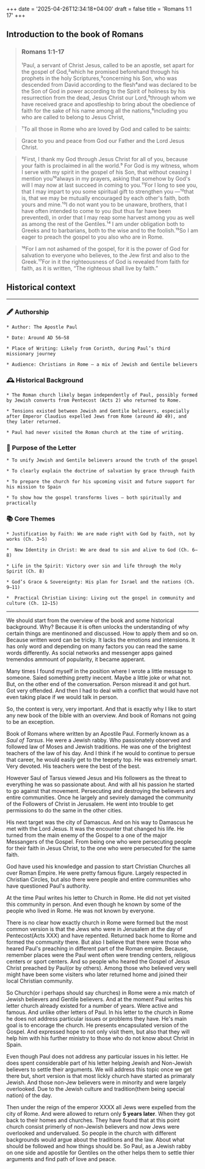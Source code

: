 +++
date = '2025-04-26T12:34:18+04:00'
draft = false
title = 'Romans 1:1 17'
+++

## Introduction to the book of Romans

>### Romans 1:1-17
>¹Paul, a servant  of Christ Jesus, called to be an apostle, set apart for the gospel of God,²which he promised beforehand through his prophets in the holy Scriptures,³concerning his Son, who was descended from David  according to the flesh⁴and was declared to be the Son of God in power according to the Spirit of holiness by his resurrection from the dead, Jesus Christ our Lord,⁵through whom we have received grace and apostleship to bring about the obedience of faith for the sake of his name among all the nations,⁶including you who are called to belong to Jesus Christ,

>⁷To all those in Rome who are loved by God and called to be saints: 

>Grace to you and peace from God our Father and the Lord Jesus Christ.

>⁸First, I thank my God through Jesus Christ for all of you, because your faith is proclaimed in all the world.⁹ For God is my witness, whom I serve with my spirit in the gospel of his Son, that without ceasing I mention you¹⁰always in my prayers, asking that somehow by God's will I may now at last succeed in coming to you.¹¹For I long to see you, that I may impart to you some spiritual gift to strengthen you —¹²that is, that we may be mutually encouraged by each other's faith, both yours and mine.¹³I do not want you to be unaware, brothers,  that I have often intended to come to you (but thus far have been prevented), in order that I may reap some harvest among you as well as among the rest of the Gentiles.¹⁴ I am under obligation both to Greeks and to barbarians,  both to the wise and to the foolish.¹⁵So I am eager to preach the gospel to you also who are in Rome.

>¹⁶For I am not ashamed of the gospel, for it is the power of God for salvation to everyone who believes, to the Jew first and also to the Greek.¹⁷For in it the righteousness of God is revealed from faith for faith,  as it is written, “The righteous shall live by faith.”

## Historical context

---

### 🖋️ Authorship

    * Author: The Apostle Paul

    * Date: Around AD 56–58

    * Place of Writing: Likely from Corinth, during Paul’s third missionary journey

    * Audience: Christians in Rome — a mix of Jewish and Gentile believers

### 🕰️ Historical Background

    * The Roman church likely began independently of Paul, possibly formed by Jewish converts from Pentecost (Acts 2) who returned to Rome.

    * Tensions existed between Jewish and Gentile believers, especially after Emperor Claudius expelled Jews from Rome (around AD 49), and they later returned.

    * Paul had never visited the Roman church at the time of writing.

### 🎯 Purpose of the Letter

    * To unify Jewish and Gentile believers around the truth of the gospel

    * To clearly explain the doctrine of salvation by grace through faith

    * To prepare the church for his upcoming visit and future support for his mission to Spain

    * To show how the gospel transforms lives — both spiritually and practically

### 📚 Core Themes

    * Justification by Faith: We are made right with God by faith, not by works (Ch. 3–5)

    *  New Identity in Christ: We are dead to sin and alive to God (Ch. 6–8)

    * Life in the Spirit: Victory over sin and life through the Holy Spirit (Ch. 8)

    * God’s Grace & Sovereignty: His plan for Israel and the nations (Ch. 9–11)

    *  Practical Christian Living: Living out the gospel in community and culture (Ch. 12–15)

---


We should start from the overview of the book and some historical background. Why? Because it is often unlocks the understanding of why certain things are mentinoned and discussed. How to apply them and so on. Because written word can be tricky. It lacks the emotions and intensions. It has only word and depending on many factors you can read the same words differently. As social networks and messenger apps gained tremendos ammount of popularity, it became apperant.

Many times I found myself in the position where I wrote a little message to someone. Saied something pretty inecent. Maybe a little joke or what not. But, on the other end of the conversation. Person misread it and got hurt. Got very offended. And then I had to deal with a conflict that would have not even taking place if we would talk in person.

So, the context is very, very important. And that is exactly why I like to start any new book of the bible with an overview. And book of Romans not going to be an exception. 

Book of Romans where written by an Apostile Paul. Formerly known as a *Saul of Tarsus*. He were a Jewish rabby. Who passionately observed and followed law of Moses and Jewish traditions. He was one of the brightest teachers of the law of his day. And I think if he would to continue to persue that career, he would easily get to the teepety top. He was extremely smart. Very devoted. His teachers were the best of the best.

However Saul of Tarsus viewed Jesus and His followers as the threat to everything he was so passionate about. And with all his passion he started to go against that movement. Persecuting and destroying the believers and entire communities. Once he largely and sevirely damaged the community of the Followers of Christ in Jerusalem. He went into trouble to get permissions to do the same in the other cities.

His next target was the city of Damascus. And on his way to Damascus he met with the Lord Jesus. It was the encounter that changed his life. He turned from the main enemy of the Gospel to a one of the major Messangers of the Gospel. From being one who were persecuting people for their faith in Jesus Christ, to the one who were persecuted for the same faith.

God have used his knowledge and passion to start Christian Churches all over Roman Empire. He were pretty famous figure. Largely respected in Christian Circles, but also there were people and entire communities who have questioned Paul's authority.

At the time Paul writes his letter to Church in Rome. He did not yet visited this community in person. And even though he known by some of the people who lived in Rome. He was not known by everyone. 

There is no clear how exactly church in Rome were formed but the most common version is that the Jews who were in Jerusalem at the day of Pentecost(Acts XXX) and have repented. Returned back home to Rome and formed the community there. But also I believe that there were those who heared Paul's preaching in different part of the Roman empire. Because, remember places were the Paul went often were trending centers, religious centers or sport centers. And so people who heared the Gospel of Jesus Christ preached by Paul(or by others). Among those  who believed very well might have been some visiters who later returned home and joined their local Christian community.

So Church(or i perhaps should say churches) in Rome were a mix match of Jewish believers and Gentile believers. And at the moment Paul writes his letter church already existed for a number of years. Were active and famous. And unlike other letters of Paul. In his letter to the church in Rome he does not address particular issues or problems they have. He's main goal is to encorage the church. He presents encapsulated version of the Gospel. And expressed hope to not only visit them, but also that they will help him with his further ministry to those who do not know about Christ in Spain.

Even though Paul does not address any particular issues in his letter. He does spent considerable part of his letter helping Jewish and Non-Jewish believers to settle their arguments. We will address this topic once we get there but, short version is that most lickly church have started as primaraly Jewish. And those  non-Jew believers were in minority and were largely overlooked. Due to the Jewish culture and tradition(them being special nation) of the day.

Then under the reign of the emperor XXXX all Jews were expelled from the city of Rome. And were allowed to return only **5 years later**. When they got back to their homes and churches. They have found that at this point church consist primerly of non-Jewish believers and now Jews were overlooked and undervalued. So people in the church with different backgrounds would argue about the traditions and the law. About what should be followed and how things should be. So Paul, as a Jewish rabby on one side and apostile for Gentiles on the other helps them to settle thier arguments and find path of love and peace.
